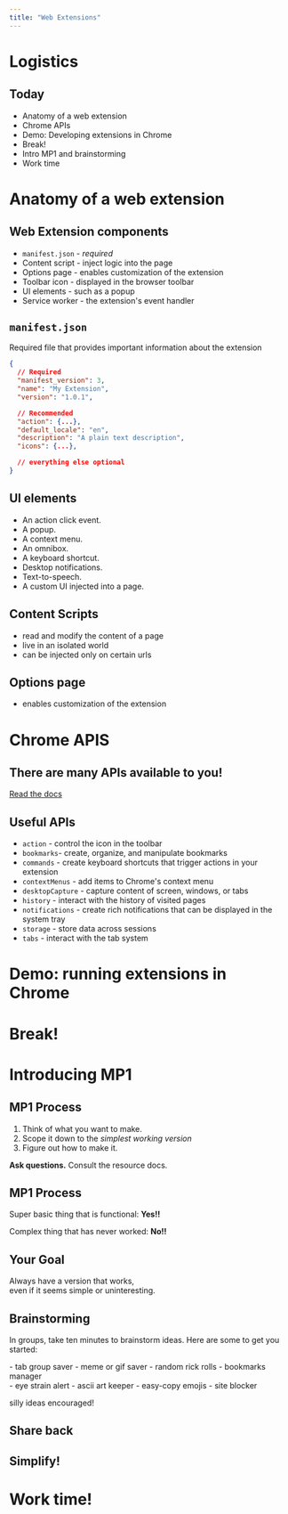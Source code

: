 ```yaml
---
title: "Web Extensions"
---
```


# Logistics

## Today

- Anatomy of a web extension
- Chrome APIs
- Demo: Developing extensions in Chrome
- Break!
- Intro MP1 and brainstorming
- Work time

# Anatomy of a web extension

## Web Extension components

- `manifest.json` - _required_
- Content script - inject logic into the page
- Options page - enables customization of the extension
- Toolbar icon - displayed in the browser toolbar
- UI elements - such as a popup
- Service worker - the extension's event handler

## `manifest.json`

Required file that provides important information about the extension

```json
{
  // Required
  "manifest_version": 3,
  "name": "My Extension",
  "version": "1.0.1",

  // Recommended
  "action": {...},
  "default_locale": "en",
  "description": "A plain text description",
  "icons": {...},

  // everything else optional
}
```

## UI elements

- An action click event.
- A popup.
- A context menu.
- An omnibox.
- A keyboard shortcut.
- Desktop notifications.
- Text-to-speech.
- A custom UI injected into a page.

## Content Scripts

- read and modify the content of a page
- live in an isolated world
- can be injected only on certain urls

## Options page

- enables customization of the extension

# Chrome APIS

## There are many APIs available to you!

[Read the docs](https://developer.chrome.com/docs/extensions/reference/)

## Useful APIs

<ul>
  <li class="fragment"><code>action</code> - control the icon in the toolbar</li>
  <li class="fragment"><code>bookmarks</code>- create, organize, and manipulate bookmarks</li>
  <li class="fragment"><code>commands</code> - create keyboard shortcuts that trigger actions in your extension</li>
  <li class="fragment"><code>contextMenus</code> - add items to Chrome's context menu</li>
  <li class="fragment"><code>desktopCapture</code> - capture content of screen, windows, or tabs</li>
  <li class="fragment"><code>history</code> - interact with the history of visited pages</li>
  <li class="fragment"><code>notifications</code> - create rich notifications that can be displayed in the
    system tray</li>
  <li class="fragment"><code>storage</code> - store data across sessions</li>
  <li class="fragment"><code>tabs</code> - interact with the tab system</li>
</ul>

# Demo: running extensions in Chrome

# Break!

# Introducing MP1

## MP1 Process

<ol>
  <li class="fragment">Think of what you want to make.</li>
  <li class="fragment">Scope it down to the <em>simplest working version</em></li>
  <li class="fragment">Figure out how to make it.</li>
</ol>

<span class="fragment pink"><b>Ask questions.</b></span>
<span class="fragment">Consult the resource docs.</span>

## MP1 Process

<span class="fragment">Super basic thing that is functional:</span>
<span class="fragment green">**Yes!!**</span>

<span class="fragment">Complex thing that has never worked:</span>
<span class="fragment red">**No!!**</span>

## Your Goal

<div class="big-emph">Always have a version that works,</div>
<div class="fragment">even if it seems simple or uninteresting.</div>

## Brainstorming

<p class="left"> In groups, take ten minutes to brainstorm ideas. Here are some to get you
started:
</p>

<div class="twocol">
  <div class="left">
  - tab group saver
  - meme or gif saver
  - random rick rolls
  - bookmarks manager
  </div>
  <div class="left">
  - eye strain alert
  - ascii art keeper
  - easy-copy emojis
  - site blocker
  </div>
</div>

<span class="fragment pink">silly ideas encouraged!</span>

## Share back

## Simplify!

# Work time!
